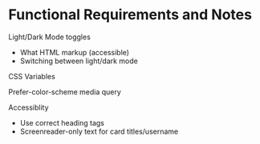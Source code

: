 # Functional Requirements and Notes

Light/Dark Mode toggles
- What HTML markup (accessible)
- Switching between light/dark mode

CSS Variables

Prefer-color-scheme media query

Accessiblity
- Use correct heading tags
- Screenreader-only text for card titles/username

